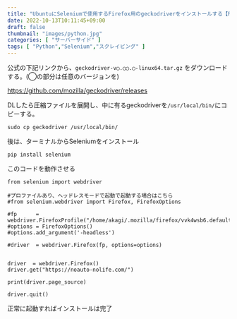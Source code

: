 ```yaml
---
title: "UbuntuにSeleniumで使用するFirefox用のgeckodriverをインストールする【Python】"
date: 2022-10-13T10:11:45+09:00
draft: false
thumbnail: "images/python.jpg"
categories: [ "サーバーサイド" ]
tags: [ "Python","Selenium","スクレイピング" ]
---
```


公式の下記リンクから、`geckodriver-v◯.◯◯.◯-linux64.tar.gz` をダウンロードする。(◯の部分は任意のバージョンを)

https://github.com/mozilla/geckodriver/releases


DLしたら圧縮ファイルを展開し、中に有るgeckodriverを`/usr/local/bin/`にコピーする。

    sudo cp geckodriver /usr/local/bin/

後は、ターミナルからSeleniumをインストール

```
pip install selenium
```


このコードを動作させる

```
from selenium import webdriver

#プロファイルあり、ヘッドレスモードで起動で起動する場合はこちら
#from selenium.webdriver import Firefox, FirefoxOptions

#fp      = webdriver.FirefoxProfile("/home/akagi/.mozilla/firefox/vvk4wsb6.default")
#options = FirefoxOptions()
#options.add_argument('-headless')

#driver  = webdriver.Firefox(fp, options=options)


driver  = webdriver.Firefox()
driver.get("https://noauto-nolife.com/")

print(driver.page_source)

driver.quit()
```

正常に起動すればインストールは完了
